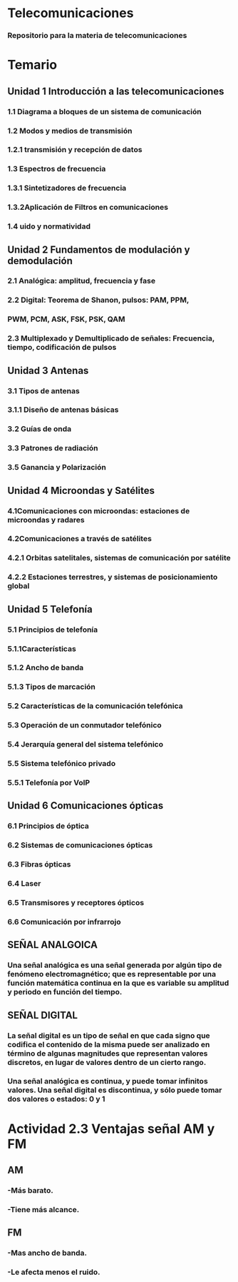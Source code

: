 # Telecomunicaciones
### Repositorio para la materia de telecomunicaciones

# Temario

## Unidad 1 Introducción a las telecomunicaciones
 ### 1.1 Diagrama a bloques de un sistema de comunicación
 ### 1.2 Modos y medios de transmisión
 ### 1.2.1 transmisión y recepción de datos
 ### 1.3 Espectros de frecuencia
 ### 1.3.1 Sintetizadores de frecuencia
 ### 1.3.2Aplicación de Filtros en comunicaciones
 ### 1.4 uido y normatividad
 
## Unidad 2 Fundamentos de modulación y demodulación
 ### 2.1 Analógica: amplitud, frecuencia y fase
 ### 2.2 Digital: Teorema de Shanon, pulsos: PAM, PPM,
 ### PWM, PCM, ASK, FSK, PSK, QAM
 ### 2.3 Multiplexado y Demultiplicado de señales: Frecuencia, tiempo, codificación de pulsos
 
## Unidad 3 Antenas
 ### 3.1 Tipos de antenas
 ### 3.1.1 Diseño de antenas básicas
 ### 3.2 Guías de onda
 ### 3.3 Patrones de radiación
 ### 3.5 Ganancia y Polarización

## Unidad 4 Microondas y Satélites
 ### 4.1Comunicaciones con microondas: estaciones de microondas y radares
 ### 4.2Comunicaciones a través de satélites
 ### 4.2.1 Orbitas satelitales, sistemas de comunicación por satélite
 ### 4.2.2 Estaciones terrestres, y sistemas de posicionamiento global

## Unidad 5 Telefonía
 ### 5.1 Principios de telefonía
 ### 5.1.1Características
 ### 5.1.2 Ancho de banda
 ### 5.1.3 Tipos de marcación
 ### 5.2 Características de la comunicación telefónica
 ### 5.3 Operación de un conmutador telefónico
 ### 5.4 Jerarquía general del sistema telefónico
 ### 5.5 Sistema telefónico privado
 ### 5.5.1 Telefonía por VoIP

## Unidad 6 Comunicaciones ópticas
 ### 6.1 Principios de óptica
 ### 6.2 Sistemas de comunicaciones ópticas
 ### 6.3 Fibras ópticas
 ### 6.4 Laser
 ### 6.5 Transmisores y receptores ópticos
 ### 6.6 Comunicación por infrarrojo


## SEÑAL ANALGOICA
 ### Una señal analógica es una señal generada por algún tipo de fenómeno electromagnético; que es representable por una función matemática continua en la que es    variable su amplitud y periodo en función del tiempo.

## SEÑAL DIGITAL
### La señal digital es un tipo de señal en que cada signo que codifica el contenido de la misma puede ser analizado en término de algunas magnitudes que representan valores discretos, en lugar de valores dentro de un cierto rango.

### Una señal analógica es continua, y puede tomar infinitos valores. Una señal digital es discontinua, y sólo puede tomar dos valores o estados: 0 y 1

# Actividad 2.3 Ventajas señal AM y FM
## AM
### -Más barato.
### -Tiene más alcance.

## FM
### -Mas ancho de banda.
### -Le afecta menos el ruido.

